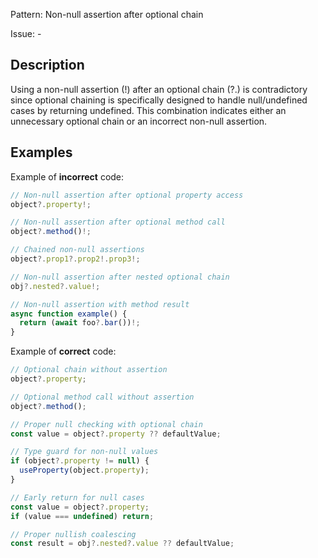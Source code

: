 Pattern: Non-null assertion after optional chain

Issue: -

## Description

Using a non-null assertion (!) after an optional chain (?.) is contradictory since optional chaining is specifically designed to handle null/undefined cases by returning undefined. This combination indicates either an unnecessary optional chain or an incorrect non-null assertion.

## Examples

Example of **incorrect** code:
```ts
// Non-null assertion after optional property access
object?.property!;

// Non-null assertion after optional method call
object?.method()!;

// Chained non-null assertions
object?.prop1?.prop2!.prop3!;

// Non-null assertion after nested optional chain
obj?.nested?.value!;

// Non-null assertion with method result
async function example() {
  return (await foo?.bar())!;
}
```

Example of **correct** code:
```ts
// Optional chain without assertion
object?.property;

// Optional method call without assertion
object?.method();

// Proper null checking with optional chain
const value = object?.property ?? defaultValue;

// Type guard for non-null values
if (object?.property != null) {
  useProperty(object.property);
}

// Early return for null cases
const value = object?.property;
if (value === undefined) return;

// Proper nullish coalescing
const result = obj?.nested?.value ?? defaultValue;
```